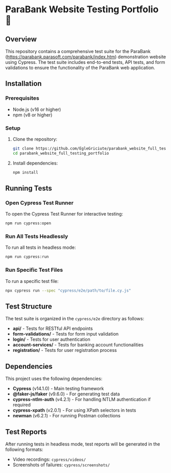 # ParaBank Website Testing Portfolio 💸

## Overview
This repository contains a comprehensive test suite for the ParaBank (https://parabank.parasoft.com/parabank/index.htm) demonstration website using Cypress. The test suite includes end-to-end tests, API tests, and form validations to ensure the functionality of the ParaBank web application.

## Installation

### Prerequisites
- Node.js (v16 or higher)
- npm (v8 or higher)

### Setup
1. Clone the repository:
   ```bash
   git clone https://github.com/EgleGriciute/parabank_website_full_testing_portfolio.git
   cd parabank_website_full_testing_portfolio
   ```

2. Install dependencies:
   ```bash
   npm install
   ```

## Running Tests

### Open Cypress Test Runner
To open the Cypress Test Runner for interactive testing:
```bash
npm run cypress:open
```

### Run All Tests Headlessly
To run all tests in headless mode:
```bash
npm run cypress:run
```

### Run Specific Test Files
To run a specific test file:
```bash
npx cypress run --spec "cypress/e2e/path/to/file.cy.js"
```

## Test Structure

The test suite is organized in the `cypress/e2e` directory as follows:

- **api/** - Tests for RESTful API endpoints
- **form-validations/** - Tests for form input validation
- **login/** - Tests for user authentication
- **account-services/** - Tests for banking account functionalities
- **registration/** - Tests for user registration process

## Dependencies

This project uses the following dependencies:

- **Cypress** (v14.1.0) - Main testing framework
- **@faker-js/faker** (v9.6.0) - For generating test data
- **cypress-ntlm-auth** (v4.2.1) - For handling NTLM authentication if required
- **cypress-xpath** (v2.0.1) - For using XPath selectors in tests
- **newman** (v6.2.1) - For running Postman collections

## Test Reports

After running tests in headless mode, test reports will be generated in the following formats:
- Video recordings: `cypress/videos/`
- Screenshots of failures: `cypress/screenshots/`

